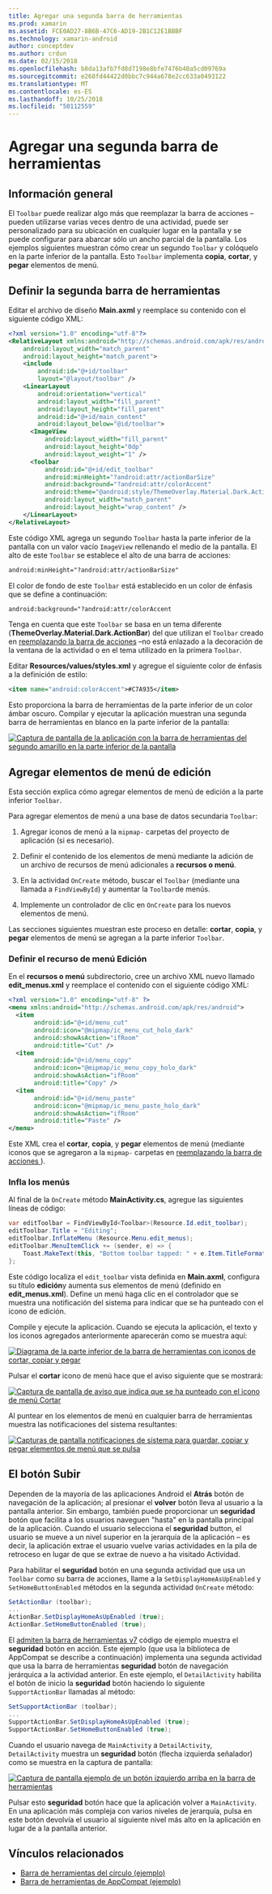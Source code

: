```yaml
---
title: Agregar una segunda barra de herramientas
ms.prod: xamarin
ms.assetid: FCE0AD27-8B6B-47C6-AD19-2B1C12E1BBBF
ms.technology: xamarin-android
author: conceptdev
ms.author: crdun
ms.date: 02/15/2018
ms.openlocfilehash: b8da13afb7fd8d7198e8bfe7476b40a5cd09769a
ms.sourcegitcommit: e268fd44422d0bbc7c944a678e2cc633a0493122
ms.translationtype: MT
ms.contentlocale: es-ES
ms.lasthandoff: 10/25/2018
ms.locfileid: "50112559"
---
```

# <a name="adding-a-second-toolbar"></a>Agregar una segunda barra de herramientas


## <a name="overview"></a>Información general 

El `Toolbar` puede realizar algo más que reemplazar la barra de acciones &ndash; pueden utilizarse varias veces dentro de una actividad, puede ser personalizado para su ubicación en cualquier lugar en la pantalla y se puede configurar para abarcar sólo un ancho parcial de la pantalla. Los ejemplos siguientes muestran cómo crear un segundo `Toolbar` y colóquelo en la parte inferior de la pantalla. Esto `Toolbar` implementa **copia**, **cortar**, y **pegar** elementos de menú. 


## <a name="define-the-second-toolbar"></a>Definir la segunda barra de herramientas 

Editar el archivo de diseño **Main.axml** y reemplace su contenido con el siguiente código XML:

```xml
<?xml version="1.0" encoding="utf-8"?>
<RelativeLayout xmlns:android="http://schemas.android.com/apk/res/android"
    android:layout_width="match_parent"
    android:layout_height="match_parent">
    <include
        android:id="@+id/toolbar"
        layout="@layout/toolbar" />
    <LinearLayout
        android:orientation="vertical"
        android:layout_width="fill_parent"
        android:layout_height="fill_parent"
        android:id="@+id/main_content"
        android:layout_below="@id/toolbar">
      <ImageView
          android:layout_width="fill_parent"
          android:layout_height="0dp"
          android:layout_weight="1" />
      <Toolbar
          android:id="@+id/edit_toolbar"
          android:minHeight="?android:attr/actionBarSize"
          android:background="?android:attr/colorAccent"
          android:theme="@android:style/ThemeOverlay.Material.Dark.ActionBar"
          android:layout_width="match_parent"
          android:layout_height="wrap_content" />
    </LinearLayout>
</RelativeLayout>
```

Este código XML agrega un segundo `Toolbar` hasta la parte inferior de la pantalla con un valor vacío `ImageView` rellenando el medio de la pantalla. El alto de este `Toolbar` se establece el alto de una barra de acciones: 

```xml
android:minHeight="?android:attr/actionBarSize"
```

El color de fondo de este `Toolbar` está establecido en un color de énfasis que se define a continuación:

```xml
android:background="?android:attr/colorAccent
```

Tenga en cuenta que este `Toolbar` se basa en un tema diferente (**ThemeOverlay.Material.Dark.ActionBar**) del que utilizan el `Toolbar` creado en [reemplazando la barra de acciones](~/android/user-interface/controls/tool-bar/replacing-the-action-bar.md) &ndash;no está enlazado a la decoración de la ventana de la actividad o en el tema utilizado en la primera `Toolbar`.

Editar **Resources/values/styles.xml** y agregue el siguiente color de énfasis a la definición de estilo: 

```xml
<item name="android:colorAccent">#C7A935</item>
```

Esto proporciona la barra de herramientas de la parte inferior de un color ámbar oscuro. Compilar y ejecutar la aplicación muestran una segunda barra de herramientas en blanco en la parte inferior de la pantalla: 

[![Captura de pantalla de la aplicación con la barra de herramientas del segundo amarillo en la parte inferior de la pantalla](adding-a-second-toolbar-images/01-second-toolbar-sml.png)](adding-a-second-toolbar-images/01-second-toolbar.png#lightbox)


 
## <a name="add-edit-menu-items"></a>Agregar elementos de menú de edición 

Esta sección explica cómo agregar elementos de menú de edición a la parte inferior `Toolbar`. 

Para agregar elementos de menú a una base de datos secundaria `Toolbar`: 

1.  Agregar iconos de menú a la `mipmap-` carpetas del proyecto de aplicación (si es necesario).

2.  Definir el contenido de los elementos de menú mediante la adición de un archivo de recursos de menú adicionales a **recursos o menú**. 

3.  En la actividad `OnCreate` método, buscar el `Toolbar` (mediante una llamada a `FindViewById`) y aumentar la `Toolbar`de menús.

4.  Implemente un controlador de clic en `OnCreate` para los nuevos elementos de menú. 

Las secciones siguientes muestran este proceso en detalle: **cortar**, **copia**, y **pegar** elementos de menú se agregan a la parte inferior `Toolbar`. 



### <a name="define-the-edit-menu-resource"></a>Definir el recurso de menú Edición

En el **recursos o menú** subdirectorio, cree un archivo XML nuevo llamado **edit_menus.xml** y reemplace el contenido con el siguiente código XML:

```xml
<?xml version="1.0" encoding="utf-8" ?>
<menu xmlns:android="http://schemas.android.com/apk/res/android">
  <item
       android:id="@+id/menu_cut"
       android:icon="@mipmap/ic_menu_cut_holo_dark"
       android:showAsAction="ifRoom"
       android:title="Cut" />
  <item
       android:id="@+id/menu_copy"
       android:icon="@mipmap/ic_menu_copy_holo_dark"
       android:showAsAction="ifRoom"
       android:title="Copy" />
  <item
       android:id="@+id/menu_paste"
       android:icon="@mipmap/ic_menu_paste_holo_dark"
       android:showAsAction="ifRoom"
       android:title="Paste" />
</menu>
```

Este XML crea el **cortar**, **copia**, y **pegar** elementos de menú (mediante iconos que se agregaron a la `mipmap-` carpetas en [reemplazando la barra de acciones ](~/android/user-interface/controls/tool-bar/replacing-the-action-bar.md)).



### <a name="inflate-the-menus"></a>Infla los menús

Al final de la `OnCreate` método **MainActivity.cs**, agregue las siguientes líneas de código: 

```csharp
var editToolbar = FindViewById<Toolbar>(Resource.Id.edit_toolbar);
editToolbar.Title = "Editing";
editToolbar.InflateMenu (Resource.Menu.edit_menus);
editToolbar.MenuItemClick += (sender, e) => {
    Toast.MakeText(this, "Bottom toolbar tapped: " + e.Item.TitleFormatted, ToastLength.Short).Show();
};
```

Este código localiza el `edit_toolbar` vista definida en **Main.axml**, configura su título **edición**y aumenta sus elementos de menú (definido en **edit_menus.xml**). Define un menú haga clic en el controlador que se muestra una notificación del sistema para indicar que se ha punteado con el icono de edición. 

Compile y ejecute la aplicación. Cuando se ejecuta la aplicación, el texto y los iconos agregados anteriormente aparecerán como se muestra aquí: 

[![Diagrama de la parte inferior de la barra de herramientas con iconos de cortar, copiar y pegar](adding-a-second-toolbar-images/02-bottom-toolbar-sml.png)](adding-a-second-toolbar-images/02-bottom-toolbar.png#lightbox)

Pulsar el **cortar** icono de menú hace que el aviso siguiente que se mostrará: 

[![Captura de pantalla de aviso que indica que se ha punteado con el icono de menú Cortar](adding-a-second-toolbar-images/03-bottom-tapped-sml.png)](adding-a-second-toolbar-images/03-bottom-tapped.png#lightbox)

Al puntear en los elementos de menú en cualquier barra de herramientas muestra las notificaciones del sistema resultantes: 

[![Capturas de pantalla notificaciones de sistema para guardar, copiar y pegar elementos de menú que se pulsa](adding-a-second-toolbar-images/04-menu-action-sml.png)](adding-a-second-toolbar-images/04-menu-action.png#lightbox)



## <a name="the-up-button"></a>El botón Subir 

Dependen de la mayoría de las aplicaciones Android el **Atrás** botón de navegación de la aplicación; al presionar el **volver** botón lleva al usuario a la pantalla anterior.
Sin embargo, también puede proporcionar un **seguridad** botón que facilita a los usuarios naveguen "hasta" en la pantalla principal de la aplicación. Cuando el usuario selecciona el **seguridad** button, el usuario se mueve a un nivel superior en la jerarquía de la aplicación &ndash; es decir, la aplicación extrae el usuario vuelve varias actividades en la pila de retroceso en lugar de que se extrae de nuevo a ha visitado Actividad. 

Para habilitar el **seguridad** botón en una segunda actividad que usa un `Toolbar` como su barra de acciones, llame a la `SetDisplayHomeAsUpEnabled` y `SetHomeButtonEnabled` métodos en la segunda actividad `OnCreate` método:

```csharp
SetActionBar (toolbar);
...
ActionBar.SetDisplayHomeAsUpEnabled (true);
ActionBar.SetHomeButtonEnabled (true);
```

El [admiten la barra de herramientas v7](https://developer.xamarin.com/samples/monodroid/Supportv7/AppCompat/Toolbar/) código de ejemplo muestra el **seguridad** botón en acción. Este ejemplo (que usa la biblioteca de AppCompat se describe a continuación) implementa una segunda actividad que usa la barra de herramientas **seguridad** botón de navegación jerárquica a la actividad anterior. En este ejemplo, el `DetailActivity` habilita el botón de inicio la **seguridad** botón haciendo lo siguiente `SupportActionBar` llamadas al método: 

```csharp
SetSupportActionBar (toolbar);
...
SupportActionBar.SetDisplayHomeAsUpEnabled (true);
SupportActionBar.SetHomeButtonEnabled (true);
```

Cuando el usuario navega de `MainActivity` a `DetailActivity`, `DetailActivity` muestra un **seguridad** botón (flecha izquierda señalador) como se muestra en la captura de pantalla:

[![Captura de pantalla ejemplo de un botón izquierdo arriba en la barra de herramientas](adding-a-second-toolbar-images/05-up-button-sml.png)](adding-a-second-toolbar-images/05-up-button.png#lightbox)

Pulsar esto **seguridad** botón hace que la aplicación volver a `MainActivity`. En una aplicación más compleja con varios niveles de jerarquía, pulsa en este botón devolvía el usuario al siguiente nivel más alto en la aplicación en lugar de a la pantalla anterior. 



## <a name="related-links"></a>Vínculos relacionados

- [Barra de herramientas del círculo (ejemplo)](https://developer.xamarin.com/samples/monodroid/android5.0/Toolbar/)
- [Barra de herramientas de AppCompat (ejemplo)](https://developer.xamarin.com/samples/monodroid/Supportv7/AppCompat/Toolbar/)
